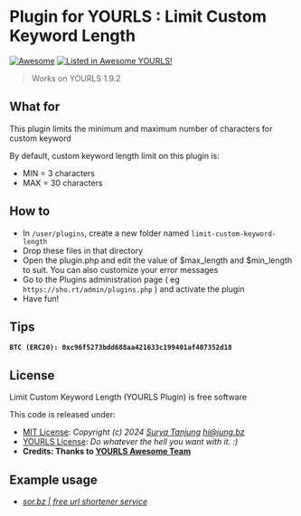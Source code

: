 # Plugin for YOURLS : Limit Custom Keyword Length

[![Awesome](https://awesome.re/badge.svg)](https://awesome.re) [![Listed in Awesome YOURLS!](https://img.shields.io/badge/Awesome-YOURLS-C5A3BE)](https://github.com/YOURLS/awesome)

> Works on YOURLS 1.9.2

## What for

This plugin limits the minimum and maximum number of characters for custom keyword

By default, custom keyword length limit on this plugin is:
  * MIN = 3 characters
  * MAX = 30 characters

## How to

* In `/user/plugins`, create a new folder named `limit-custom-keyword-length`
* Drop these files in that directory
* Open the plugin.php and edit the value of $max_length and $min_length to suit. You can also customize your error messages
* Go to the Plugins administration page ( eg `https://sho.rt/admin/plugins.php` ) and activate the plugin 
* Have fun!

## Tips

**`BTC (ERC20): 0xc96f5273bdd688aa421633c199401af407352d18`**

## License

Limit Custom Keyword Length (YOURLS Plugin) is free software

This code is released under:
* [MIT License](https://github.com/suryatanjung/yourls-limit-custom-keyword-length/blob/main/LICENSE): *Copyright (c) 2024 [Surya Tanjung](https://jung.bz/) [hi@jung.bz](mailto:hi@jung.bz)*
* [YOURLS License](https://github.com/YOURLS/YOURLS): *Do whatever the hell you want with it. :)*
* **Credits: Thanks to [YOURLS Awesome Team](https://github.com/YOURLS/YOURLS/graphs/contributors)**

## Example usage

* *[sor.bz | free url shortener service](https://sor.bz)*
